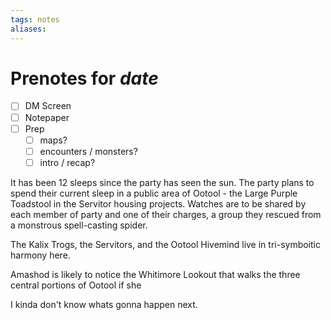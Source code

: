 ```yaml
---
tags: notes
aliases:
---
```


# Prenotes for *date*
- [ ] DM Screen
- [ ] Notepaper
- [ ] Prep
	- [ ] maps?
	- [ ] encounters / monsters?
	- [ ] intro / recap?

It has been 12 sleeps since the party has seen the sun. The party plans to spend their current sleep in a public area of Ootool - the Large Purple Toadstool in the Servitor housing projects. Watches are to be shared by each member of party and one of their charges, a group they rescued from a monstrous spell-casting spider.

The Kalix Trogs, the Servitors, and the Ootool Hivemind live in tri-symboitic harmony here.

Amashod is likely to notice the Whitimore Lookout that walks the three central portions of Ootool if she 

I kinda don't know whats gonna happen next. 
